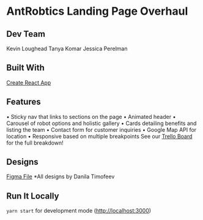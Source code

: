 # AntRobtics Landing Page Overhaul

## Dev Team
Kevin Loughead
Tanya Komar
Jessica Perelman

## Built With
[Create React App](https://github.com/facebook/create-react-app)

## Features
• Sticky nav that links to sections on the page
• Animated header
• Carousel of robot options and holistic gallery
• Cards detailing benefits and listing the team
• Contact form for customer inquiries
• Google Map API for location
• Responsive based on multiple breakpoints
See our [Trello Board](https://trello.com/b/CPA5Lprq/antrobotics) for the full breakdown!

## Designs
[Figma File](https://www.figma.com/file/Ww7khmD0HIQpUY0yB8twPH/ANT-Robotics-%2F-Danila?node-id=226%3A0)
*All designs by Danila Timofeev

## Run It Locally
`yarn start` for development mode ([http://localhost:3000](http://localhost:3000))